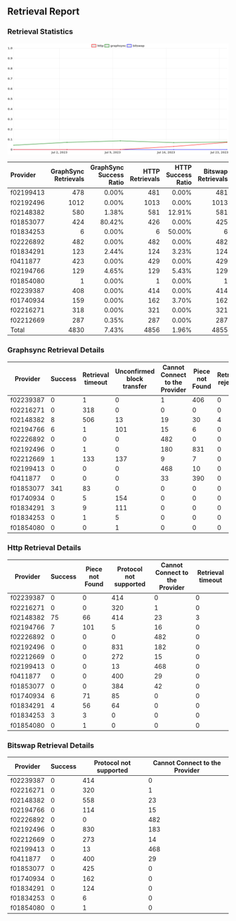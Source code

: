 ## Retrieval Report
### Retrieval Statistics
<img src="https://raw.githubusercontent.com/data-preservation-programs/filplus-checker-assets/main/filecoin-project/filecoin-plus-large-datasets/issues/2044/1690344175370.png"/>

| Provider  | GraphSync Retrievals | GraphSync Success Ratio | HTTP Retrievals | HTTP Success Ratio | Bitswap Retrievals | Bitswap Success Ratio |
| :-------- | -------------------: | ----------------------: | --------------: | -----------------: | -----------------: | --------------------: |
| f02199413 |                  478 |                   0.00% |             481 |              0.00% |                481 |                 0.00% |
| f02192496 |                 1012 |                   0.00% |            1013 |              0.00% |               1013 |                 0.00% |
| f02148382 |                  580 |                   1.38% |             581 |             12.91% |                581 |                 0.00% |
| f01853077 |                  424 |                  80.42% |             426 |              0.00% |                425 |                 0.00% |
| f01834253 |                    6 |                   0.00% |               6 |             50.00% |                  6 |                 0.00% |
| f02226892 |                  482 |                   0.00% |             482 |              0.00% |                482 |                 0.00% |
| f01834291 |                  123 |                   2.44% |             124 |              3.23% |                124 |                 0.00% |
| f0411877  |                  423 |                   0.00% |             429 |              0.00% |                429 |                 0.00% |
| f02194766 |                  129 |                   4.65% |             129 |              5.43% |                129 |                 0.00% |
| f01854080 |                    1 |                   0.00% |               1 |              0.00% |                  1 |                 0.00% |
| f02239387 |                  408 |                   0.00% |             414 |              0.00% |                414 |                 0.00% |
| f01740934 |                  159 |                   0.00% |             162 |              3.70% |                162 |                 0.00% |
| f02216271 |                  318 |                   0.00% |             321 |              0.00% |                321 |                 0.00% |
| f02212669 |                  287 |                   0.35% |             287 |              0.00% |                287 |                 0.00% |
| Total     |                 4830 |                   7.43% |            4856 |              1.96% |               4855 |                 0.00% |

### Graphsync Retrieval Details
| Provider  | Success | Retrieval timeout | Unconfirmed block transfer | Cannot Connect to the Provider | Piece not Found | Retrieval rejected |
| --------- | ------- | ----------------- | -------------------------- | ------------------------------ | --------------- | ------------------ |
| f02239387 | 0       | 1                 | 0                          | 1                              | 406             | 0                  |
| f02216271 | 0       | 318               | 0                          | 0                              | 0               | 0                  |
| f02148382 | 8       | 506               | 13                         | 19                             | 30              | 4                  |
| f02194766 | 6       | 1                 | 101                        | 15                             | 6               | 0                  |
| f02226892 | 0       | 0                 | 0                          | 482                            | 0               | 0                  |
| f02192496 | 0       | 1                 | 0                          | 180                            | 831             | 0                  |
| f02212669 | 1       | 133               | 137                        | 9                              | 7               | 0                  |
| f02199413 | 0       | 0                 | 0                          | 468                            | 10              | 0                  |
| f0411877  | 0       | 0                 | 0                          | 33                             | 390             | 0                  |
| f01853077 | 341     | 83                | 0                          | 0                              | 0               | 0                  |
| f01740934 | 0       | 5                 | 154                        | 0                              | 0               | 0                  |
| f01834291 | 3       | 9                 | 111                        | 0                              | 0               | 0                  |
| f01834253 | 0       | 1                 | 5                          | 0                              | 0               | 0                  |
| f01854080 | 0       | 0                 | 1                          | 0                              | 0               | 0                  |

### Http Retrieval Details
| Provider  | Success | Piece not Found | Protocol not supported | Cannot Connect to the Provider | Retrieval timeout |
| --------- | ------- | --------------- | ---------------------- | ------------------------------ | ----------------- |
| f02239387 | 0       | 0               | 414                    | 0                              | 0                 |
| f02216271 | 0       | 0               | 320                    | 1                              | 0                 |
| f02148382 | 75      | 66              | 414                    | 23                             | 3                 |
| f02194766 | 7       | 101             | 5                      | 16                             | 0                 |
| f02226892 | 0       | 0               | 0                      | 482                            | 0                 |
| f02192496 | 0       | 0               | 831                    | 182                            | 0                 |
| f02212669 | 0       | 0               | 272                    | 15                             | 0                 |
| f02199413 | 0       | 0               | 13                     | 468                            | 0                 |
| f0411877  | 0       | 0               | 400                    | 29                             | 0                 |
| f01853077 | 0       | 0               | 384                    | 42                             | 0                 |
| f01740934 | 6       | 71              | 85                     | 0                              | 0                 |
| f01834291 | 4       | 56              | 64                     | 0                              | 0                 |
| f01834253 | 3       | 3               | 0                      | 0                              | 0                 |
| f01854080 | 0       | 1               | 0                      | 0                              | 0                 |

### Bitswap Retrieval Details
| Provider  | Success | Protocol not supported | Cannot Connect to the Provider |
| --------- | ------- | ---------------------- | ------------------------------ |
| f02239387 | 0       | 414                    | 0                              |
| f02216271 | 0       | 320                    | 1                              |
| f02148382 | 0       | 558                    | 23                             |
| f02194766 | 0       | 114                    | 15                             |
| f02226892 | 0       | 0                      | 482                            |
| f02192496 | 0       | 830                    | 183                            |
| f02212669 | 0       | 273                    | 14                             |
| f02199413 | 0       | 13                     | 468                            |
| f0411877  | 0       | 400                    | 29                             |
| f01853077 | 0       | 425                    | 0                              |
| f01740934 | 0       | 162                    | 0                              |
| f01834291 | 0       | 124                    | 0                              |
| f01834253 | 0       | 6                      | 0                              |
| f01854080 | 0       | 1                      | 0                              |

